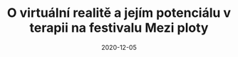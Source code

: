 ---
template: media-link
title:  O virtuální realitě a jejím potenciálu v terapii na festivalu Mezi ploty
date: 2020-12-05
link: https://www.youtube.com/watch?v=9ZQrhaFZxdQ
---